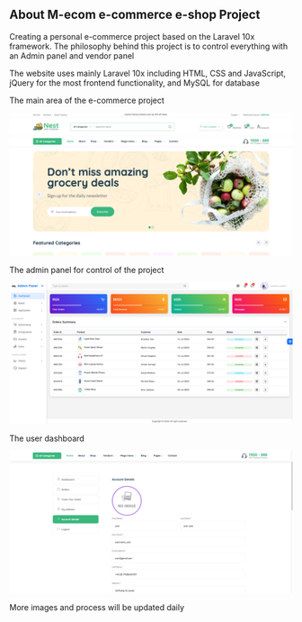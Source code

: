 

## About M-ecom e-commerce e-shop Project

Creating a personal e-commerce project based on the Laravel 10x framework. The philosophy behind this project is to control everything with an Admin panel and vendor panel

The website uses mainly Laravel 10x including HTML, CSS and JavaScript, jQuery for the most frontend functionality, and MySQL for database

The main area of the e-commerce project

![](example-images/exampleImage_1.png)

The admin panel for control of the project

![](example-images/exampleImage_2.png)

The user dashboard

![](example-images/exampleImage_3.png)

More images and process will be updated daily

